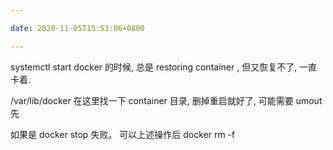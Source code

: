 ```yaml
---

date: 2020-11-05T15:53:06+0800

---
```


systemctl start docker 的时候, 总是 restoring container , 但又恢复不了, 一直卡着.

/var/lib/docker 在这里找一下 container 目录, 删掉重启就好了, 可能需要 umout 先

如果是 docker stop 失败。 可以上述操作后 docker rm -f
